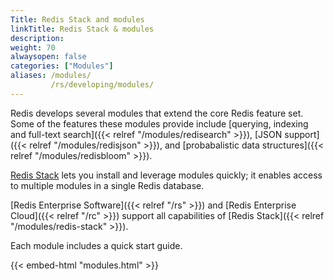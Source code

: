 ```yaml
---
Title: Redis Stack and modules
linkTitle: Redis Stack & modules
description:
weight: 70
alwaysopen: false
categories: ["Modules"]
aliases: /modules/
         /rs/developing/modules/
---
```

Redis develops several modules that extend the core Redis feature set. Some of the features these modules provide include [querying, indexing and full-text search]({{< relref "/modules/redisearch" >}}), [JSON support]({{< relref "/modules/redisjson" >}}), and [probabalistic data structures]({{< relref "/modules/redisbloom" >}}).

[Redis Stack](https://redis.io/docs/stack/) lets you install and leverage modules quickly; it enables access to multiple modules in a single Redis database.  

[Redis Enterprise Software]({{< relref "/rs" >}}) and [Redis Enterprise Cloud]({{< relref "/rc" >}}) support all capabilities of [Redis Stack]({{< relref "/modules/redis-stack" >}}).

Each module includes a quick start guide.

{{< embed-html "modules.html" >}}
